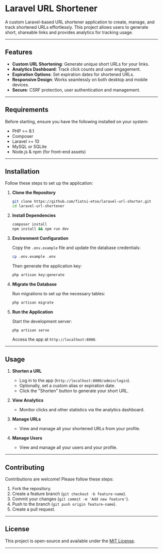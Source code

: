 # Laravel URL Shortener

A custom Laravel-based URL shortener application to create, manage, and track shortened URLs effortlessly. This project allows users to generate short, shareable links and provides analytics for tracking usage.

---

## Features

- **Custom URL Shortening**: Generate unique short URLs for your links.
- **Analytics Dashboard**: Track click counts and user engagement.
- **Expiration Options**: Set expiration dates for shortened URLs.
- **Responsive Design**: Works seamlessly on both desktop and mobile devices.
- **Secure**: CSRF protection, user authentication and management.

---

## Requirements

Before starting, ensure you have the following installed on your system:

- PHP >= 8.1
- Composer
- Laravel >= 10
- MySQL or SQLite
- Node.js & npm (for front-end assets)

---

## Installation

Follow these steps to set up the application:

1. **Clone the Repository**

   ```bash
   git clone https://github.com/fiatsi-etse/laravel-url-shorter.git
   cd laravel-url-shortener
   ```

2. **Install Dependencies**

   ```bash
   composer install
   npm install && npm run dev
   ```

3. **Environment Configuration**

   Copy the `.env.example` file and update the database credentials:

   ```bash
   cp .env.example .env
   ```

   Then generate the application key:

   ```bash
   php artisan key:generate
   ```

4. **Migrate the Database**

   Run migrations to set up the necessary tables:

   ```bash
   php artisan migrate
   ```

5. **Run the Application**

   Start the development server:

   ```bash
   php artisan serve
   ```

   Access the app at `http://localhost:8000`.

---

## Usage

1. **Shorten a URL**
   - Log in to the app (`http://localhost:8000/admin/login`).
   - Optionally, set a custom alias or expiration date.
   - Click the "Shorten" button to generate your short URL.

2. **View Analytics**
   - Monitor clicks and other statistics via the analytics dashboard.

3. **Manage URLs**
   - View and manage all your shortened URLs from your profile.

4. **Manage Users**
   - View and manage all your users and your profile.

---

## Contributing

Contributions are welcome! Please follow these steps:

1. Fork the repository.
2. Create a feature branch (`git checkout -b feature-name`).
3. Commit your changes (`git commit -m 'Add new feature'`).
4. Push to the branch (`git push origin feature-name`).
5. Create a pull request.

---

## License

This project is open-source and available under the [MIT License](LICENSE).

---